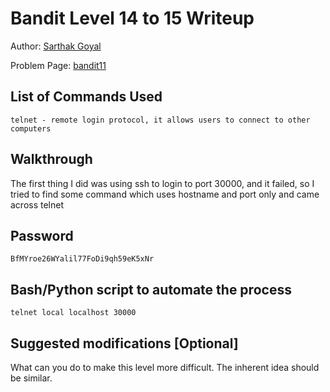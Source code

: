 # Bandit Level 14 to 15 Writeup



Author: [Sarthak Goyal](https://github.com/sarthak759) 

Problem Page: [bandit11](https://overthewire.org/bandit/bandit12) 

## List of Commands Used
```
telnet - remote login protocol, it allows users to connect to other computers
```

## Walkthrough
The first thing I did was using ssh to login to port 30000, and it failed, so I tried to find some command which uses hostname and port only and came across telnet 

## Password
`BfMYroe26WYalil77FoDi9qh59eK5xNr`

## Bash/Python script to automate the process
```
telnet local localhost 30000
```
## Suggested modifications [Optional]
What can you do to make this level more difficult. The inherent idea should be similar.